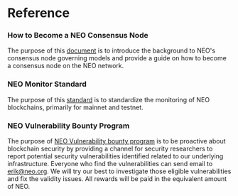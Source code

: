 # Reference

### How to Become a NEO Consensus Node

The purpose of this [document](How%20To%20Become%20A%20Consensus%20Nodev1.2.md) is to introduce the background to NEO's consensus node governing models and provide a guide on how to become a consensus node on the NEO network. 

### NEO Monitor Standard

The purpose of this [standard](NEOMonitorReference_v1.3.md) is to standardize the monitoring of NEO blockchains, primarily for mainnet and testnet. 

### NEO Vulnerability Bounty Program
The purpose of [NEO Vulnerability bounty program](NEO-Vulnerability-Bounty-Program.md) is to be proactive about blockchain security by providing a channel for security researchers to report potential security vulnerabilities identified related to our underlying infrastructure. Everyone who find the vulnerabilities can send email to erik@neo.org. We will try our best to investigate those eligible vulnerabilities and fix the validity issues. All rewards will be paid in the equivalent amount of NEO.
